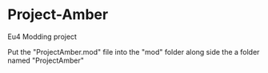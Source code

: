 # Project-Amber
Eu4 Modding project

Put the "ProjectAmber.mod" file into the "mod" folder along side the a folder named "ProjectAmber"
